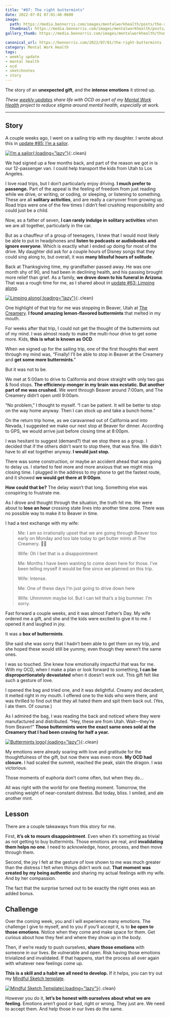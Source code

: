 ```yaml
---
title: "#87: The right buttermints"
date: 2022-07-01 07:01:46-0600
image: 
  path: https://media.bennorris.com/images/mentalworkhealth/posts/the-right-buttermints.jpg
  thumbnail: https://media.bennorris.com/images/mentalworkhealth/posts/thumbnails/the-right-buttermints.jpg
gallery_thumb: https://media.bennorris.com/images/mentalworkhealth/thumbs/the-right-buttermints.jpg

canonical_url: https://bennorris.com/2022/07/01/the-right-buttermints
category: Mental Work Health
tags:
- weekly update
- mental health
- ocd
- sketchnotes
- story
---
```


The story of an **unexpected gift**, and the **intense emotions** it stirred up.

_These [weekly updates](https://bennorris.com/tags/weekly-update/) share life with OCD as part of my [Mental Work Health](https://bennorris.com/mental-work-health) project to reduce stigma around mental health, especially at work._

***


## Story

A couple weeks ago, I went on a sailing trip with my daughter. I wrote about this in [update #85: I’m a sailor](https://bennorris.com/2022/06/17/im-a-sailor).

[![I’m a sailor](https://media.bennorris.org/images/mentalworkhealth/posts/i’m-a-sailor.jpg){:loading="lazy"}](https://bennorris.com/2022/06/17/im-a-sailor){:.clean}

We had signed up a few months back, and part of the reason we got in is our 12-passenger van. I could help transport the kids from Utah to Los Angeles.

I love road trips, but I don’t particularly enjoy driving. **I much prefer to passenge.** Part of the appeal is the feeling of freedom from just reading while we drive, or writing, or coding, or sleeping, or listening to something. These are all **solitary activities**, and are really a carryover from growing up. Road trips were one of the few times I didn’t feel crushing responsibility and could just be a child.

Now, as a father of seven, **I can rarely indulge in solitary activities** when we are all together, particularly in the car.

But as a chauffeur of a group of teenagers, I knew that I would most likely be able to put in headphones and **listen to podcasts or audiobooks and ignore everyone**. Which is exactly what I ended up doing for most of the drive. My daughter did ask for a couple hours of Disney songs that they could sing along to, but overall, it was **many blissful hours of solitude**.

Back at Thanksgiving time, my grandfather passed away. He was one month shy of 90, and had been in declining health, and his passing brought more relief than grief. As a family, **we drove down to his funeral in Arizona**. That was a rough time for me, as I shared about in [update #63: Limping along](https://bennorris.com/2021/12/10/limping-along).

[![Limping along](https://media.bennorris.org/images/mentalworkhealth/posts/limping-along.jpg){:loading="lazy"}](https://bennorris.com/2021/12/10/limping-along){:.clean}

One highlight of that trip for me was stopping in Beaver, Utah at [The Creamery](https://thecreameryutah.com/). **I found amazing lemon-flavored buttermints** that melted in my mouth.

For weeks after that trip, I could not get the thought of the buttermints out of my mind. I was almost ready to make the multi-hour drive to get some more. Kids, **this is what is known as OCD**.

When we signed up for the sailing trip, one of the first thoughts that went through my mind was, “Finally! I’ll be able to stop in Beaver at the Creamery and **get some more buttermints**.”

But it was not to be.

We met at 5:00am to drive to California and drove straight with only two gas & food stops. **The efficiency-monger in my brain was ecstatic. But another part of me was crushed.** We went through Beaver around 7:00am, and The Creamery didn’t open until 9:00am.

“No problem,” I thought to myself. “I can be patient. It will be better to stop on the way home anyway. Then I can stock up and take a bunch home.”

On the return trip home, as we caravanned out of California and into Nevada, I suggested we make our next stop at Beaver for dinner. According to GPS, we would arrive just before closing time at 8:00pm.

I was hesitant to suggest (demand?) that we stop there as a group. I decided that if the others didn’t want to stop there, that was fine. We didn’t have to all eat together anyway. **I would just stop.**

There was some construction, or maybe an accident ahead that was going to delay us. I started to feel more and more anxious that we might miss closing time. I plugged in the address to my phone to get the fastest route, and it showed **we would get there at 9:00pm**.

**How could that be?** The delay wasn’t that long. Something else was conspiring to frustrate me.

As I drove and thought through the situation, the truth hit me. We were about to **lose an hour** crossing state lines into another time zone. There was no possible way to make it to Beaver in time.

I had a text exchange with my wife:

> Me: I am so irrationally upset that we are going through Beaver too early on Monday and too late today to get butter mints at The Creamery. 🤬😆
> 
> Wife: Oh I bet that is a disappointment
> 
> Me: Months I have been wanting to come down here for those. I’ve been telling myself it would be fine since we planned on this trip.
> 
> Wife: Intense.
> 
> Me: One of these days I’m just going to drive down here
> 
> Wife: Uhmmmm maybe lol. But I can tell that’s a big bummer. I’m sorry.

Fast forward a couple weeks, and it was almost Father’s Day. My wife ordered me a gift, and she and the kids were excited to give it to me. I opened it and laughed in joy.

It was a **box of buttermints**.

She said she was sorry that I hadn’t been able to get them on my trip, and she hoped these would still be yummy, even though they weren’t the same ones.

I was so touched. She knew how emotionally impactful that was for me. With my OCD, when I make a plan or look forward to something, **I can be disproportionately devastated** when it doesn’t work out. This gift felt like such a gesture of love.

I opened the bag and tried one, and it was delightful. Creamy and decadent, it melted right in my mouth. I offered one to the kids who were there, and was thrilled to find out that they all hated them and spit them back out. (Yes, I ate them. Of course.)

As I admired the bag, I was reading the back and noticed where they were manufactured and distributed. “Hey, these are from Utah. Wait—they’re from Beaver!” **Those buttermints were the exact same ones sold at the Creamery that I had been craving for half a year.**

[![Buttermints logo](https://media.bennorris.com/images/mentalworkhealth/posts/buttermints-logo.jpg){:loading="lazy"}](https://www.buttermints.com/){:.clean}

My emotions were already soaring with love and gratitude for the thoughtfulness of the gift, but now there was even more. **My OCD had closure.** I had scaled the summit, reached the peak, slain the dragon. I was victorious.

Those moments of euphoria don’t come often, but when they do…

All was right with the world for one fleeting moment. Tomorrow, the crushing weight of near-constant distress. But today, bliss. I smiled, and ate another mint.


## Lesson

There are a couple takeaways from this story for me.

First, **it’s ok to mourn disappointment**. Even when it’s something as trivial as not getting to buy buttermints. Those emotions are real, and **invalidating them helps no one**. I need to acknowledge, honor, process, and then move through them.

Second, the joy I felt at the gesture of love shown to me was much greater than the distress I felt when things didn’t work out. **That moment was created by my being authentic** and sharing my actual feelings with my wife. And by her compassion.

The fact that the surprise turned out to be exactly the right ones was an added bonus.


## Challenge

Over the coming week, you and I will experience many emotions. The challenge I give to myself, and to you if you’ll accept it, is to **be open to those emotions**. Notice when they come and make space for them. Get curious about how they feel and where they show up in the body.

Then, if we’re ready to push ourselves, **share those emotions** with someone in our lives. Be vulnerable and open. Risk having those emotions trivialized and invalidated. If that happens, start the process all over again with whatever new feelings come up.

**This is a skill and a habit we all need to develop.** If it helps, you can try out my [Mindful Sketch template](https://bennorris.gumroad.com/l/mindfulsketch).

[![Mindful Sketch Template](https://media.bennorris.com/images/bennorris/mindful-sketch-template.jpg){:loading="lazy"}](https://bennorris.com/mindful-sketch-template/){:.clean}

However you do it, **let’s be honest with ourselves about what we are feeling**. Emotions aren’t good or bad, right or wrong. They just are. We need to accept them. And help those in our lives do the same.

